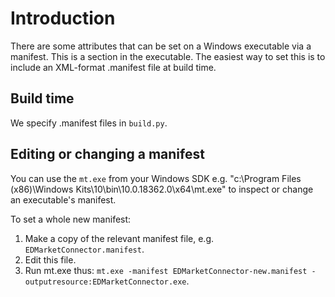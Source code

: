 # Introduction

There are some attributes that can be set on a Windows executable via a
manifest.  This is a section in the executable.  The easiest way to set
this is to include an XML-format .manifest file at build time.

## Build time

We specify .manifest files in `build.py`.

## Editing or changing a manifest

You can use the `mt.exe` from your Windows SDK
e.g. "c:\Program Files (x86)\Windows Kits\10\bin\10.0.18362.0\x64\mt.exe"
to inspect or change an executable's manifest.

To set a whole new manifest:

1. Make a copy of the relevant manifest file, e.g. `EDMarketConnector.manifest`.
1. Edit this file.
1. Run mt.exe thus: `mt.exe -manifest EDMarketConnector-new.manifest -outputresource:EDMarketConnector.exe`.
